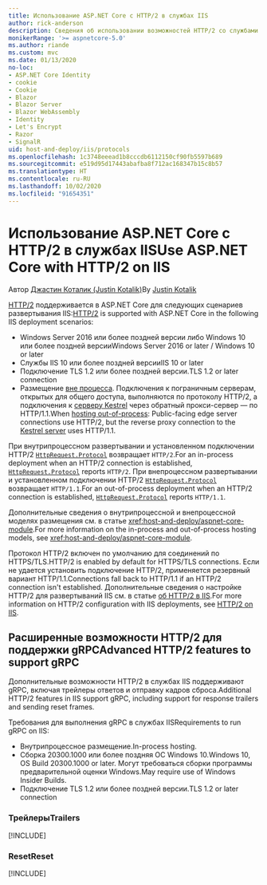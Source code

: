 ```yaml
---
title: Использование ASP.NET Core с HTTP/2 в службах IIS
author: rick-anderson
description: Сведения об использовании возможностей HTTP/2 со службами IIS.
monikerRange: '>= aspnetcore-5.0'
ms.author: riande
ms.custom: mvc
ms.date: 01/13/2020
no-loc:
- ASP.NET Core Identity
- cookie
- Cookie
- Blazor
- Blazor Server
- Blazor WebAssembly
- Identity
- Let's Encrypt
- Razor
- SignalR
uid: host-and-deploy/iis/protocols
ms.openlocfilehash: 1c3748eeead1b8cccdb6112150cf90fb5597b689
ms.sourcegitcommit: e519d95d17443abafba8f712ac168347b15c8b57
ms.translationtype: HT
ms.contentlocale: ru-RU
ms.lasthandoff: 10/02/2020
ms.locfileid: "91654351"
---
```

# <a name="use-aspnet-core-with-http2-on-iis"></a><span data-ttu-id="baba7-103">Использование ASP.NET Core с HTTP/2 в службах IIS</span><span class="sxs-lookup"><span data-stu-id="baba7-103">Use ASP.NET Core with HTTP/2 on IIS</span></span>

<span data-ttu-id="baba7-104">Автор [Джастин Коталик (Justin Kotalik)](https://github.com/jkotalik)</span><span class="sxs-lookup"><span data-stu-id="baba7-104">By [Justin Kotalik](https://github.com/jkotalik)</span></span>

<span data-ttu-id="baba7-105">[HTTP/2](https://httpwg.org/specs/rfc7540.html) поддерживается в ASP.NET Core для следующих сценариев развертывания IIS:</span><span class="sxs-lookup"><span data-stu-id="baba7-105">[HTTP/2](https://httpwg.org/specs/rfc7540.html) is supported with ASP.NET Core in the following IIS deployment scenarios:</span></span>

* <span data-ttu-id="baba7-106">Windows Server 2016 или более поздней версии либо Windows 10 или более поздней версии</span><span class="sxs-lookup"><span data-stu-id="baba7-106">Windows Server 2016 or later / Windows 10 or later</span></span>
* <span data-ttu-id="baba7-107">Службы IIS 10 или более поздней версии</span><span class="sxs-lookup"><span data-stu-id="baba7-107">IIS 10 or later</span></span>
* <span data-ttu-id="baba7-108">Подключение TLS 1.2 или более поздней версии.</span><span class="sxs-lookup"><span data-stu-id="baba7-108">TLS 1.2 or later connection</span></span>
* <span data-ttu-id="baba7-109">Размещение [вне процесса](xref:host-and-deploy/iis/index#out-of-process-hosting-model). Подключения к пограничным серверам, открытых для общего доступа, выполняются по протоколу HTTP/2, а подключения к [серверу Kestrel](xref:fundamentals/servers/kestrel) через обратный прокси-сервер — по HTTP/1.1.</span><span class="sxs-lookup"><span data-stu-id="baba7-109">When [hosting out-of-process](xref:host-and-deploy/iis/index#out-of-process-hosting-model): Public-facing edge server connections use HTTP/2, but the reverse proxy connection to the [Kestrel server](xref:fundamentals/servers/kestrel) uses HTTP/1.1.</span></span>

<span data-ttu-id="baba7-110">При внутрипроцессном развертывании и установленном подключении HTTP/2 [`HttpRequest.Protocol`](xref:Microsoft.AspNetCore.Http.HttpRequest.Protocol*) возвращает `HTTP/2`.</span><span class="sxs-lookup"><span data-stu-id="baba7-110">For an in-process deployment when an HTTP/2 connection is established, [`HttpRequest.Protocol`](xref:Microsoft.AspNetCore.Http.HttpRequest.Protocol*) reports `HTTP/2`.</span></span> <span data-ttu-id="baba7-111">При внепроцессном развертывании и установленном подключении HTTP/2 [`HttpRequest.Protocol`](xref:Microsoft.AspNetCore.Http.HttpRequest.Protocol*) возвращает `HTTP/1.1`.</span><span class="sxs-lookup"><span data-stu-id="baba7-111">For an out-of-process deployment when an HTTP/2 connection is established, [`HttpRequest.Protocol`](xref:Microsoft.AspNetCore.Http.HttpRequest.Protocol*) reports `HTTP/1.1`.</span></span>

<span data-ttu-id="baba7-112">Дополнительные сведения о внутрипроцессной и внепроцессной моделях размещения см. в статье <xref:host-and-deploy/aspnet-core-module>.</span><span class="sxs-lookup"><span data-stu-id="baba7-112">For more information on the in-process and out-of-process hosting models, see <xref:host-and-deploy/aspnet-core-module>.</span></span>

<span data-ttu-id="baba7-113">Протокол HTTP/2 включен по умолчанию для соединений по HTTPS/TLS.</span><span class="sxs-lookup"><span data-stu-id="baba7-113">HTTP/2 is enabled by default for HTTPS/TLS connections.</span></span> <span data-ttu-id="baba7-114">Если не удается установить подключение HTTP/2, применяется резервный вариант HTTP/1.1.</span><span class="sxs-lookup"><span data-stu-id="baba7-114">Connections fall back to HTTP/1.1 if an HTTP/2 connection isn't established.</span></span> <span data-ttu-id="baba7-115">Дополнительные сведения о настройке HTTP/2 для развертываний IIS см. в статье [об HTTP/2 в IIS](/iis/get-started/whats-new-in-iis-10/http2-on-iis).</span><span class="sxs-lookup"><span data-stu-id="baba7-115">For more information on HTTP/2 configuration with IIS deployments, see [HTTP/2 on IIS](/iis/get-started/whats-new-in-iis-10/http2-on-iis).</span></span>

## <a name="advanced-http2-features-to-support-grpc"></a><span data-ttu-id="baba7-116">Расширенные возможности HTTP/2 для поддержки gRPC</span><span class="sxs-lookup"><span data-stu-id="baba7-116">Advanced HTTP/2 features to support gRPC</span></span>

<span data-ttu-id="baba7-117">Дополнительные возможности HTTP/2 в службах IIS поддерживают gRPC, включая трейлеры ответов и отправку кадров сброса.</span><span class="sxs-lookup"><span data-stu-id="baba7-117">Additional HTTP/2 features in IIS support gRPC, including support for response trailers and sending reset frames.</span></span>

<span data-ttu-id="baba7-118">Требования для выполнения gRPC в службах IIS</span><span class="sxs-lookup"><span data-stu-id="baba7-118">Requirements to run gRPC on IIS:</span></span>

* <span data-ttu-id="baba7-119">Внутрипроцессное размещение.</span><span class="sxs-lookup"><span data-stu-id="baba7-119">In-process hosting.</span></span>
* <span data-ttu-id="baba7-120">Сборка 20300.1000 или более поздняя ОС Windows 10.</span><span class="sxs-lookup"><span data-stu-id="baba7-120">Windows 10, OS Build 20300.1000 or later.</span></span> <span data-ttu-id="baba7-121">Могут требоваться сборки программы предварительной оценки Windows.</span><span class="sxs-lookup"><span data-stu-id="baba7-121">May require use of Windows Insider Builds.</span></span>
* <span data-ttu-id="baba7-122">Подключение TLS 1.2 или более поздней версии.</span><span class="sxs-lookup"><span data-stu-id="baba7-122">TLS 1.2 or later connection</span></span>

### <a name="trailers"></a><span data-ttu-id="baba7-123">Трейлеры</span><span class="sxs-lookup"><span data-stu-id="baba7-123">Trailers</span></span>

[!INCLUDE[](~/includes/trailers.md)]

### <a name="reset"></a><span data-ttu-id="baba7-124">Reset</span><span class="sxs-lookup"><span data-stu-id="baba7-124">Reset</span></span>

[!INCLUDE[](~/includes/reset.md)]
